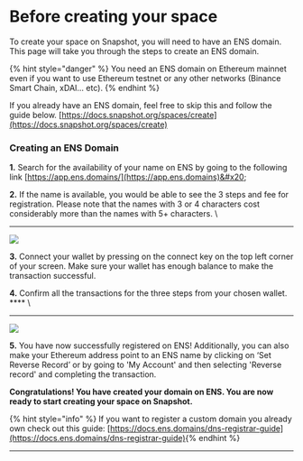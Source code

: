 # Before creating your space

To create your space on Snapshot, you will need to have an ENS domain. This page will take you through the steps to create an ENS domain.&#x20;

{% hint style="danger" %}
You need an ENS domain on Ethereum mainnet even if you want to use Ethereum testnet or any other networks (Binance Smart Chain, xDAI... etc).
{% endhint %}

If you already have an ENS domain, feel free to skip this and follow the guide below. [https://docs.snapshot.org/spaces/create](https://docs.snapshot.org/spaces/create)

### **Creating an ENS Domain**

**1.**  Search for the availability of your name on ENS by going to the following link  [https://app.ens.domains/](https://app.ens.domains)&#x20;

**2.**  If the name is available, you would be able to see the 3 steps and fee for registration. Please note that the names with 3 or 4 characters cost considerably more than the names with 5+ characters. \
****

![](https://lh6.googleusercontent.com/iE8w0jmuNrDV7jtpFPUYxB0rgSF6SKpU8OTNdVlvMaYaem1MzHglWQ9S99h2Ub-PWVJTDvOBbxGKA\_7OuNHe6-YIt003oEdvudCZG37xAuUXSmJP5PXl-1By7s8betevYzuID3c=s0)

**3.** Connect your wallet by pressing on the connect key on the top left corner of your screen. Make sure your wallet has enough balance to make the transaction successful.

**4.** Confirm all the transactions for the three steps from your chosen wallet. **** \
****

![](https://lh5.googleusercontent.com/d11GatKZ1P25f-uE1RphuiPEEf1V5ni-zX4hF4CKJYWaZUKWojmdbDw5wxxudYRVJMzoGxmP9MNhsh-lYVJEWdFu5zurWD1DXOkoYr6gMznyIRf0roFCuBXaimPdbmiqx\_QNnqY=s0)

**5.** You have now successfully registered on ENS! Additionally, you can also make your Ethereum address point to an ENS name by clicking on ‘Set Reverse Record’ or by going to 'My Account' and then selecting 'Reverse record' and completing the transaction.

**Congratulations! You have created your domain on ENS. You are now ready to start creating your space on Snapshot.**

{% hint style="info" %}
If you want to register a custom domain you already own check out this guide: [https://docs.ens.domains/dns-registrar-guide](https://docs.ens.domains/dns-registrar-guide)​
{% endhint %}

****

